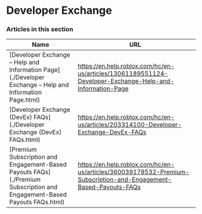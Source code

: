 # Developer Exchange  
### Articles in this section
Name|URL
-|-
[Developer Exchange – Help and Information Page](./Developer Exchange – Help and Information Page.html) |https://en.help.roblox.com/hc/en-us/articles/13061189551124-Developer-Exchange-Help-and-Information-Page
[Developer Exchange (DevEx) FAQs](./Developer Exchange (DevEx) FAQs.html) |https://en.help.roblox.com/hc/en-us/articles/203314100-Developer-Exchange-DevEx-FAQs
[Premium Subscription and Engagement-Based Payouts FAQs](./Premium Subscription and Engagement-Based Payouts FAQs.html) |https://en.help.roblox.com/hc/en-us/articles/360039178532-Premium-Subscription-and-Engagement-Based-Payouts-FAQs
